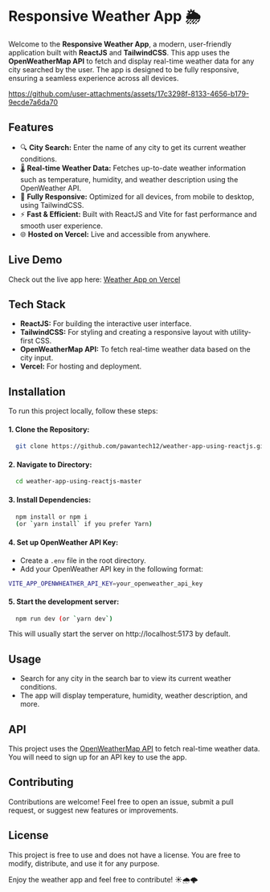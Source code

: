 
# Responsive Weather App 🌦️

Welcome to the **Responsive Weather App**, a modern, user-friendly application built with **ReactJS** and **TailwindCSS**. This app uses the **OpenWeatherMap API** to fetch and display real-time weather data for any city searched by the user. The app is designed to be fully responsive, ensuring a seamless experience across all devices.

https://github.com/user-attachments/assets/17c3298f-8133-4656-b179-9ecde7a6da70

## Features

- 🔍 **City Search:** Enter the name of any city to get its current weather conditions.
- 🌡️ **Real-time Weather Data:** Fetches up-to-date weather information such as temperature, humidity, and weather description using the OpenWeather API.
- 📱 **Fully Responsive:** Optimized for all devices, from mobile to desktop, using TailwindCSS.
- ⚡ **Fast & Efficient:** Built with ReactJS and Vite for fast performance and smooth user experience.
- 🌐 **Hosted on Vercel:** Live and accessible from anywhere.

## Live Demo

Check out the live app here: [Weather App on Vercel](https://weather-app-using-reactjs-flax.vercel.app/)
## Tech Stack

- **ReactJS:** For building the interactive user interface.
- **TailwindCSS:** For styling and creating a responsive layout with utility-first CSS.
- **OpenWeatherMap API:** To fetch real-time weather data based on the city input.
- **Vercel:** For hosting and deployment.


## Installation

To run this project locally, follow these steps:
#### 1. Clone the Repository:

```bash
  git clone https://github.com/pawantech12/weather-app-using-reactjs.git
```

#### 2. Navigate to  Directory:

```bash
  cd weather-app-using-reactjs-master
```

#### 3. Install Dependencies:

```bash
  npm install or npm i
  (or `yarn install` if you prefer Yarn)
```

#### 4. Set up OpenWeather API Key:
- Create a `.env` file in the root directory.
- Add your OpenWeather API key in the following format:

```bash
VITE_APP_OPENWHEATHER_API_KEY=your_openweather_api_key
```

#### 5. Start the development server:

```bash
  npm run dev (or `yarn dev`)
```

This will usually start the server on http://localhost:5173 by default.
## Usage
- Search for any city in the search bar to view its current weather conditions.
- The app will display temperature, humidity, weather description, and more.


## API
This project uses the [OpenWeatherMap API](https://openweathermap.org/api) to fetch real-time weather data. You will need to sign up for an API key to use the app.
## Contributing
Contributions are welcome! Feel free to open an issue, submit a pull request, or suggest new features or improvements.
## License

This project is free to use and does not have a license. You are free to modify, distribute, and use it for any purpose.

Enjoy the weather app and feel free to contribute! ☀️🌧️🌩️
